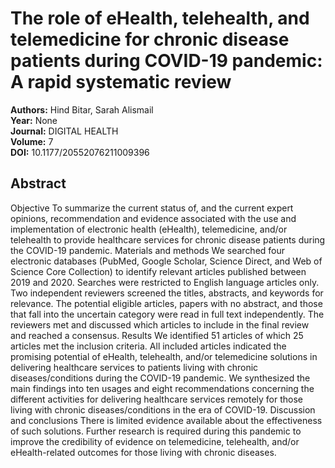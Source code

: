 # The role of eHealth, telehealth, and telemedicine for chronic disease patients during COVID-19 pandemic: A rapid systematic review

**Authors:** Hind Bitar, Sarah Alismail  
**Year:** None  
**Journal:** DIGITAL HEALTH  
**Volume:** 7  
**DOI:** 10.1177/20552076211009396  

## Abstract
Objective To summarize the current status of, and the current expert opinions, recommendation and evidence associated with the use and implementation of electronic health (eHealth), telemedicine, and/or telehealth to provide healthcare services for chronic disease patients during the COVID-19 pandemic. Materials and methods We searched four electronic databases (PubMed, Google Scholar, Science Direct, and Web of Science Core Collection) to identify relevant articles published between 2019 and 2020. Searches were restricted to English language articles only. Two independent reviewers screened the titles, abstracts, and keywords for relevance. The potential eligible articles, papers with no abstract, and those that fall into the uncertain category were read in full text independently. The reviewers met and discussed which articles to include in the final review and reached a consensus. Results We identified 51 articles of which 25 articles met the inclusion criteria. All included articles indicated the promising potential of eHealth, telehealth, and/or telemedicine solutions in delivering healthcare services to patients living with chronic diseases/conditions during the COVID-19 pandemic. We synthesized the main findings into ten usages and eight recommendations concerning the different activities for delivering healthcare services remotely for those living with chronic diseases/conditions in the era of COVID-19. Discussion and conclusions There is limited evidence available about the effectiveness of such solutions. Further research is required during this pandemic to improve the credibility of evidence on telemedicine, telehealth, and/or eHealth-related outcomes for those living with chronic diseases.

